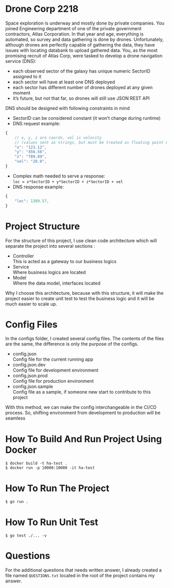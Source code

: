 # Drone Corp 2218 
Space exploration is underway and mostly done by private companies. You joined Engineering department of one of the private government contractors, Atlas Corporation. In that year and age, everything is automated, so survey and data gathering is done by drones. Unfortunately, although drones are perfectly capable of gathering the data, they have issues with locating databank to upload gathered data. You, as the most promising recruit of Atlas Corp, were tasked to develop a drone navigation service (DNS):
* each observed sector of the galaxy has unique numeric SectorID assigned to it
* each sector will have at least one DNS deployed
* each sector has different number of drones deployed at any given moment
* it’s future, but not that far, so drones will still use JSON REST API    
     
DNS should be designed with following constraints in mind
* SectorID can be considered constant (it won’t change during runtime)
* DNS request example:
```javascript
{
    // x, y, z are coords, vel is velocity
    // (values sent as strings, but must be treated as floating point number)
    "x": "123.12",
    "y": "456.56",
    "z": "789.89",
    "vel": "20.0",
}
```
* Complex math needed to serve a response:     
```loc = x*SectorID + y*SectorID + z*SectorID + vel```
* DNS response example:
```javascript
{
    "loc": 1389.57,
}
```
# Project Structure
For the structure of this project, I use clean code architecture which will separate the project into several sections :
* Controller     
This is acted as a gateway to our business logics
* Service     
Where business logics are located
* Model     
Where the data model, interfaces located     
     
Why I choose this architecture, because with this structure, it will make the project easier to create unit test to test the business logic and it will be much easier to scale up. 
# Config Files
In the configs folder, I created several config files. The contents of the files are the same, the difference is only the purpose of the configs. 
* config.json     
Config file for the current running app
* config.json.dev     
Config file for development environment
* config.json.prod     
Config file for production environment
* config.json.sample     
Config file as a sample, if someone new start to contribute to this project     
     
With this method, we can make the config interchangeable in the CI/CD process. So, shifting environment from development to production will be seamless
# How To Build And Run Project Using Docker
```$ docker build -t ha-test .```     
```$ docker run -p 10000:10000 -it ha-test```
# How To Run The Project
```$ go run .```
# How To Run Unit Test
```$ go test ./... -v```
# Questions 
For the additional questions that needs written answer, I already created a file named `QUESTIONS.txt` located in the root of the project contains my answer.